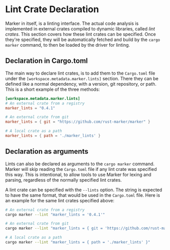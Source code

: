 # Lint Crate Declaration

Marker in itself, is a linting interface. The actual code analysis is implemented in external crates compiled to dynamic libraries, called *lint crates*. This section covers how these lint crates can be specified. Once they're specified, they will be automatically fetched and build by the `cargo marker` command, to then be loaded by the driver for linting.

<!-- toc -->

## Declaration in Cargo.toml

The main way to declare lint crates, is to add them to the `Cargo.toml` file under the `[workspace.metadata.marker.lints]` section. There they can be defined like a normal dependency, with a version, git repository, or path. This is a short example of the three methods:

<!-- region replace marker version stable -->
```toml
[workspace.metadata.marker.lints]
# An external crate from a registry
marker_lints = "0.4.1"

# An external crate from git
marker_lints = { git = "https://github.com/rust-marker/marker" }

# A local crate as a path
marker_lints = { path = './marker_lints' }
```
<!-- endregion replace marker version stable -->

## Declaration as arguments

Lints can also be declared as arguments to the `cargo marker` command. Marker will skip reading the `Cargo.toml` file if any lint crate was specified this way. This is intentional, to allow tools to use Marker for lexing and parsing, regardless of the normally specified lint crates.

A lint crate can be specified with the `--lints` option. The string is expected to have the same format, that would be used in the `Cargo.toml` file. Here is an example for the same lint crates specified above:

<!-- region replace marker version stable -->
```sh
# An external crate from a registry
cargo marker --lint "marker_lints = '0.4.1'"

# An external crate from git
cargo marker --lint "marker_lints = { git = 'https://github.com/rust-marker/marker' }"

# A local crate as a path
cargo marker --lint "marker_lints = { path = './marker_lints' }"
```
<!-- endregion replace marker version stable -->
